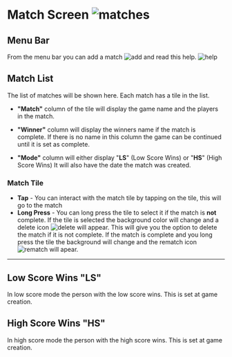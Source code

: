 # Match Screen  ![matches](resource:assets/images/sports_kabaddi_black_24.png)

## Menu Bar

From the menu bar you can add a match ![add](resource:assets/images/add_black_24.png) and read this help. ![help](resource:assets/images/help_black_24.png)

## Match List

The list of matches will be shown here. Each match has a tile in the list.

- **"Match"** column of the tile will display the game name and the players in the match.

- **"Winner"**  column will display the winners name if the match is complete. If there is no name in this column the game can be continued until it is set as complete.

- **"Mode"** column will either display "**LS**" (Low Score Wins) or "**HS**" (High Score Wins)
It will also have the date the match was created.

### Match Tile

- **Tap** - You can interact with the match tile by tapping on the tile, this will go to the match
- **Long Press** - You can long press the tile to select it if the match is **not** complete. If the tile is selected the background color will change and a delete icon ![delete](resource:assets/images/delete_forever_black_24.png) will appear. This will give you the option to delete the match if it is not complete. If the match is complete and you long press the tile the background will change and the rematch icon ![rematch](resource:assets/images/replay_black_24.png)  will apear.

---

## Low Score Wins "LS"

In low score mode the person with the low score wins. This is set at game creation.

## High Score Wins "HS"

In high score mode the person with the high score wins. This is set at game creation.
